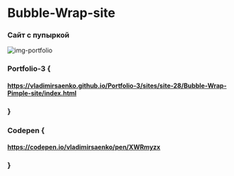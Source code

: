 # Bubble-Wrap-site

### Сайт с пупыркой

![img-portfolio](https://user-images.githubusercontent.com/56477695/124386878-16054e00-dce5-11eb-89ae-ed76d007a47b.png)

### Portfolio-3 {

#### https://vladimirsaenko.github.io/Portfolio-3/sites/site-28/Bubble-Wrap-Pimple-site/index.html

### }

### Codepen {

#### https://codepen.io/vladimirsaenko/pen/XWRmyzx

### }
